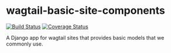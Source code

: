 # wagtail-basic-site-components
[![Build Status](https://travis-ci.org/CIGIHub/wagtail-basic-site-components.svg?branch=master)](https://travis-ci.org/CIGIHub/wagtail-basic-site-components)
[![Coverage Status](https://coveralls.io/repos/CIGIHub/wagtail-basic-site-components/badge.svg)](https://coveralls.io/r/CIGIHub/wagtail-basic-site-components)

A Django app for wagtail sites that provides basic models that we commonly use.
